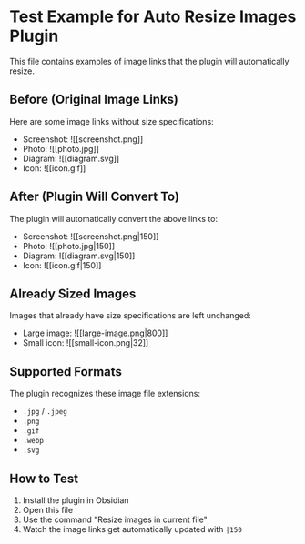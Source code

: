 # Test Example for Auto Resize Images Plugin

This file contains examples of image links that the plugin will automatically resize.

## Before (Original Image Links)

Here are some image links without size specifications:

- Screenshot: ![[screenshot.png]]
- Photo: ![[photo.jpg]]
- Diagram: ![[diagram.svg]]
- Icon: ![[icon.gif]]

## After (Plugin Will Convert To)

The plugin will automatically convert the above links to:

- Screenshot: ![[screenshot.png|150]]
- Photo: ![[photo.jpg|150]]
- Diagram: ![[diagram.svg|150]]
- Icon: ![[icon.gif|150]]

## Already Sized Images

Images that already have size specifications are left unchanged:

- Large image: ![[large-image.png|800]]
- Small icon: ![[small-icon.png|32]]

## Supported Formats

The plugin recognizes these image file extensions:
- `.jpg` / `.jpeg`
- `.png`
- `.gif`
- `.webp`
- `.svg`

## How to Test

1. Install the plugin in Obsidian
2. Open this file
3. Use the command "Resize images in current file"
4. Watch the image links get automatically updated with `|150`
